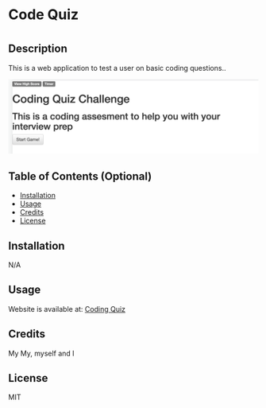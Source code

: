 # Code Quiz
# 
## Description

This is a web application to test a user on basic coding questions.. 

![webpage screenshot](https://github.com/mtanng9/04-Code-Quiz/blob/main/sceen-shot.png?raw=true)

## Table of Contents (Optional)

- [Installation](#installation)
- [Usage](#usage)
- [Credits](#credits)
- [License](#license)

## Installation

N/A 

## Usage

Website is available at: [Coding Quiz](https://mtanng9.github.io/04-Code-Quiz/)

## Credits

My My, myself and I 

## License

MIT
